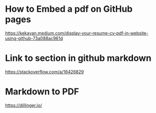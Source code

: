 
# How to Embed a pdf on GitHub pages
https://kekayan.medium.com/display-your-resume-cv-pdf-in-website-using-github-73a088ac961d

# Link to section in github markdown
https://stackoverflow.com/a/16426829

# Markdown to PDF

https://dillinger.io/